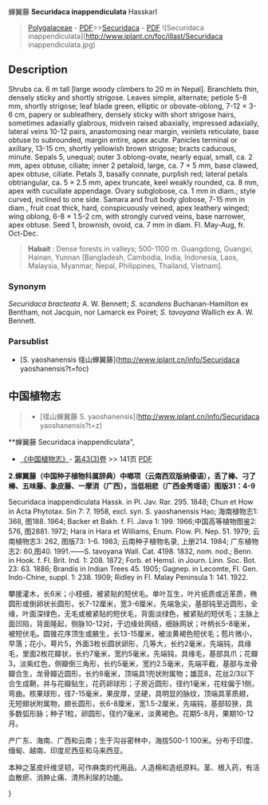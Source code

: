 蝉翼藤 **Securidaca inappendiculata** Hasskarl

> [Polygalaceae](http://www.iplant.cn/info/Polygalaceae?t=foc) - [PDF](http://www.iplant.cn/foc/pdf/Polygalaceae.pdf)>>[Securidaca](http://www.iplant.cn/info/Securidaca?t=foc) - [PDF](http://www.iplant.cn/foc/pdf/Securidaca.pdf)
![Securidaca inappendiculata](http://www.iplant.cn/foc/illast/Securidaca inappendiculata.jpg)

## Description

Shrubs ca. 6 m tall [large woody climbers to 20 m in Nepal]. Branchlets thin, densely sticky and shortly strigose. Leaves simple, alternate; petiole 5-8 mm, shortly strigose; leaf blade green, elliptic or obovate-oblong, 7-12 × 3-6 cm, papery or subleathery, densely sticky with short strigose hairs, sometimes adaxially glabrous, midvein raised abaxially, impressed adaxially, lateral veins 10-12 pairs, anastomosing near margin, veinlets reticulate, base obtuse to subrounded, margin entire, apex acute. Panicles terminal or axillary, 13-15 cm, shortly yellowish brown strigose; bracts caducous, minute. Sepals 5, unequal; outer 3 oblong-ovate, nearly equal, small, ca. 2 mm, apex obtuse, ciliate; inner 2 petaloid, large, ca. 7 × 5 mm, base clawed, apex obtuse, ciliate. Petals 3, basally connate, purplish red; lateral petals obtriangular, ca. 5 × 2.5 mm, apex truncate, keel weakly rounded, ca. 8 mm, apex with cucullate appendage. Ovary subglobose, ca. 1 mm in diam.; style curved, inclined to one side. Samara and fruit body globose, 7-15 mm in diam., fruit coat thick, hard, conspicuously veined, apex leathery winged; wing oblong, 6-8 × 1.5-2 cm, with strongly curved veins, base narrower, apex obtuse. Seed 1, brownish, ovoid, ca. 7 mm in diam. Fl. May-Aug, fr. Oct-Dec.

> **Habait** : 
> Dense forests in valleys; 500-1100 m. Guangdong, Guangxi, Hainan, Yunnan [Bangladesh, Cambodia, India, Indonesia, Laos, Malaysia, Myanmar, Nepal, Philippines, Thailand, Vietnam].

### Synonym
*Securidaca bracteata* A. W. Bennett; *S. scandens* Buchanan-Hamilton ex Bentham, not Jacquin, nor Lamarck ex Poiret; *S. tavoyana* Wallich ex A. W. Bennett.

### Parsublist

* [S.  yaoshanensis  瑶山蝉翼藤](http://www.iplant.cn/info/Securidaca yaoshanensis?t=foc)

## 中国植物志

> * [瑶山蝉翼藤  S.  yaoshanensis](http://www.iplant.cn/info/Securidaca yaoshanensis?t=z)

**蝉翼藤 Securidaca inappendiculata",

* [《中国植物志》](http://www.iplant.cn/frps)- [第43(3)卷](http://www.iplant.cn/frps/vol/43(3)) >> 141页 [PDF](http://www.iplant.cn/frps/pdf/43(3)/141.PDF)

**2.蝉翼藤（中国种子植物科属辞典）中啷项（云南西双版纳傣语），丢了棒、刁了棒、五味藤、象皮藤、一摩消（广西），当低相悲（广西金秀瑶语）图版31：4-9**

Securidaca inappendiculata Hassk. in Pl. Jav. Rar. 295. 1848; Chun et How in Acta Phytotax. Sin 7: 7. 1958, excl. syn. S. yaoshanensis Hao; 海南植物志1: 368, 图188. 1964; Backer et Bakh. f. Fl. Java 1: 199. 1966;中国高等植物图鉴2: 576, 图2881. 1972; Hara in Hara et Williams, Enum. Flow. Pl. Nep. 51. 1979; 云南植物志3: 262, 图版73: 1-6. 1983; 云南种子植物名录, 上册214. 1984; 广东植物志2: 60,图40. 1991.——S. tavoyana Wall. Cat. 4198. 1832, nom. nod.; Benn. in Hook. f. Fl. Brit. Ind. 1: 208. 1872; Forb. et Hemsl. in Journ. Linn. Soc. Bot. 23: 63. 1886; Brandis in Indian Trees 45. 1905; Gagnep. in Lecomte, Fl. Gen. Indo-Chine, suppl. 1: 238. 1909; Ridley in Fl. Malay Peninsula 1: 141. 1922.

攀援灌木，长6米；小枝细，被紧贴的短伏毛。单叶互生，叶片纸质或近革质，椭圆形或倒卵状长圆形，长7-12厘米，宽3-6厘米，先端急尖，基部钝至近圆形，全缘，叶面深绿色，无毛或被紧贴的短伏毛，背面淡绿色，被紧贴的短伏毛；主脉上面凹陷，背面隆起，侧脉10-12对，于边缘处网结，细脉网状；叶柄长5-8毫米，被短伏毛。圆锥花序顶生或腋生，长13-15厘米，被淡黄褐色短伏毛；苞片微小，早落；花小，萼片5，外面3枚长圆状卵形，几等大，长约2毫米，先端钝，具缘毛，里面2枚花瓣状，长约7毫米，宽约5毫米，先端钝，具缘毛，基部具爪；花瓣3，淡紫红色，侧瓣倒三角形，长约5毫米，宽约2.5毫米，先端平截，基部与龙骨瓣合生，龙骨瓣近圆形，长约8毫米，顶端具1兜状附属物；雄蕊8，花丝2/3以下合生成鞘，并与花瓣贴生，花药卵球形；子房近圆形，径约1毫米，花柱偏于1侧，弯曲。核果球形，径7-15毫米，果皮厚，坚硬，具明显的脉纹，顶端具革质翅，无短翅状附属物，翅长圆形，长6-8厘米，宽1.5-2厘米，先端钝，基部较狭，具多数弧形脉；种子1粒，卵圆形，径约7毫米，淡黄褐色。花期5-8月，果期10-12月。

产广东、海南、广西和云南；生于沟谷密林中，海拔500-1 100米。分布于印度、缅甸、越南、印度尼西亚和马来西亚。

本种之茎皮纤维坚韧，可作麻类的代用品，人造棉和造纸原料。茎、根入药，有活血散瘀、消肿止痛、清热利尿的功能。

}